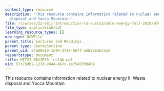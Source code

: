 ```yaml
---
content_type: resource
description: 'This resource contains information related to nuclear energy II: Waste
  disposal and Yucca Mountain.'
file: /courses/22-081j-introduction-to-sustainable-energy-fall-2010/97c769b2127d9444467c1e7546f9b469_MIT22_081JF10_lec14b.pdf
file_type: application/pdf
learning_resource_types: []
ocw_type: OCWFile
parent_title: Lectures and Readings
parent_type: CourseSection
parent_uid: e7a00e10-1594-2743-50ff-a5b52e167aa5
resourcetype: Document
title: MIT22_081JF10_lec14b.pdf
uid: 97c769b2-127d-9444-467c-1e7546f9b469
---
```

This resource contains information related to nuclear energy II: Waste disposal and Yucca Mountain.

